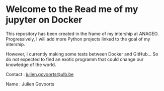 # Welcome to the Read me of my jupyter on Docker
This repository has been created in the frame of my intership at ANAGEO. Progressively, I will add more Python projects linked to the goal of my intership.

However, I currently making some tests between Docker and GitHub... So do not expected to find an exotic programm that could change our knowledge of the world.

Contact : julien.govoorts@ulb.be

Name : Julien Govoorts
